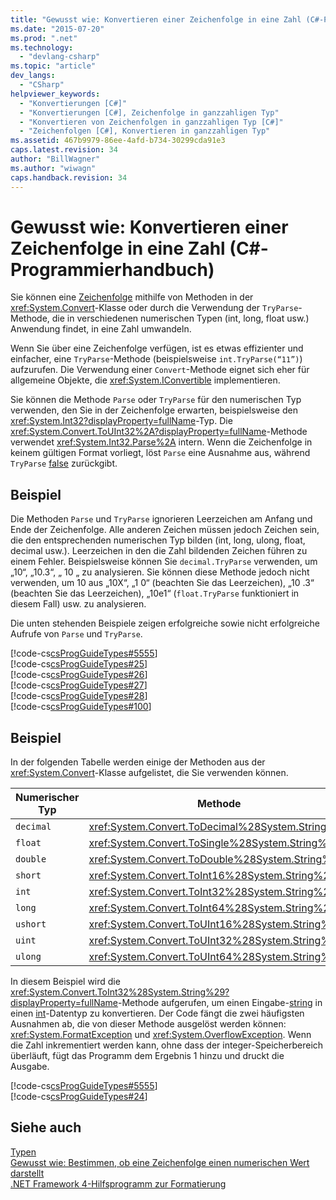 ```yaml
---
title: "Gewusst wie: Konvertieren einer Zeichenfolge in eine Zahl (C#-Programmierhandbuch) | Microsoft Docs"
ms.date: "2015-07-20"
ms.prod: ".net"
ms.technology: 
  - "devlang-csharp"
ms.topic: "article"
dev_langs: 
  - "CSharp"
helpviewer_keywords: 
  - "Konvertierungen [C#]"
  - "Konvertierungen [C#], Zeichenfolge in ganzzahligen Typ"
  - "Konvertieren von Zeichenfolgen in ganzzahligen Typ [C#]"
  - "Zeichenfolgen [C#], Konvertieren in ganzzahligen Typ"
ms.assetid: 467b9979-86ee-4afd-b734-30299cda91e3
caps.latest.revision: 34
author: "BillWagner"
ms.author: "wiwagn"
caps.handback.revision: 34
---
```

# Gewusst wie: Konvertieren einer Zeichenfolge in eine Zahl (C#-Programmierhandbuch)
Sie können eine [Zeichenfolge](../../../csharp/language-reference/keywords/string.md) mithilfe von Methoden in der <xref:System.Convert>\-Klasse oder durch die Verwendung der `TryParse`\-Methode, die in verschiedenen numerischen Typen \(int, long, float usw.\) Anwendung findet, in eine Zahl umwandeln.  
  
 Wenn Sie über eine Zeichenfolge verfügen, ist es etwas effizienter und einfacher, eine `TryParse`\-Methode \(beispielsweise `int.TryParse(“11”)`\) aufzurufen.  Die Verwendung einer `Convert`\-Methode eignet sich eher für allgemeine Objekte, die <xref:System.IConvertible> implementieren.  
  
 Sie können die Methode `Parse` oder `TryParse` für den numerischen Typ verwenden, den Sie in der Zeichenfolge erwarten, beispielsweise den <xref:System.Int32?displayProperty=fullName>\-Typ.  Die <xref:System.Convert.ToUInt32%2A?displayProperty=fullName>\-Methode verwendet <xref:System.Int32.Parse%2A> intern.  Wenn die Zeichenfolge in keinem gültigen Format vorliegt, löst `Parse` eine Ausnahme aus, während `TryParse` [false](../../../csharp/language-reference/keywords/false.md) zurückgibt.  
  
## Beispiel  
 Die Methoden `Parse` und `TryParse` ignorieren Leerzeichen am Anfang und Ende der Zeichenfolge. Alle anderen Zeichen müssen jedoch Zeichen sein, die den entsprechenden numerischen Typ bilden \(int, long, ulong, float, decimal usw.\).  Leerzeichen in den die Zahl bildenden Zeichen führen zu einem Fehler.  Beispielsweise können Sie `decimal.TryParse` verwenden, um „10“, „10.3“, „  10  „ zu analysieren. Sie können diese Methode jedoch nicht verwenden, um 10 aus „10X“, „1 0“ \(beachten Sie das Leerzeichen\), „10 .3“ \(beachten Sie das Leerzeichen\), „10e1“ \(`float.TryParse` funktioniert in diesem Fall\) usw. zu analysieren.  
  
 Die unten stehenden Beispiele zeigen erfolgreiche sowie nicht erfolgreiche Aufrufe von `Parse` und `TryParse`.  
  
 [!code-cs[csProgGuideTypes#5555](../../../csharp/programming-guide/nullable-types/codesnippet/csharp/how-to-convert-a-string-_1_1.cs)]  
[!code-cs[csProgGuideTypes#25](../../../csharp/programming-guide/nullable-types/codesnippet/csharp/how-to-convert-a-string-_1_2.cs)]  
[!code-cs[csProgGuideTypes#26](../../../csharp/programming-guide/nullable-types/codesnippet/csharp/how-to-convert-a-string-_1_3.cs)]  
[!code-cs[csProgGuideTypes#27](../../../csharp/programming-guide/nullable-types/codesnippet/csharp/how-to-convert-a-string-_1_4.cs)]  
[!code-cs[csProgGuideTypes#28](../../../csharp/programming-guide/nullable-types/codesnippet/csharp/how-to-convert-a-string-_1_5.cs)]  
[!code-cs[csProgGuideTypes#100](../../../csharp/programming-guide/nullable-types/codesnippet/csharp/how-to-convert-a-string-_1_6.cs)]  
  
## Beispiel  
 In der folgenden Tabelle werden einige der Methoden aus der <xref:System.Convert>\-Klasse aufgelistet, die Sie verwenden können.  
  
|Numerischer Typ|Methode|  
|---------------------|-------------|  
|`decimal`|<xref:System.Convert.ToDecimal%28System.String%29>|  
|`float`|<xref:System.Convert.ToSingle%28System.String%29>|  
|`double`|<xref:System.Convert.ToDouble%28System.String%29>|  
|`short`|<xref:System.Convert.ToInt16%28System.String%29>|  
|`int`|<xref:System.Convert.ToInt32%28System.String%29>|  
|`long`|<xref:System.Convert.ToInt64%28System.String%29>|  
|`ushort`|<xref:System.Convert.ToUInt16%28System.String%29>|  
|`uint`|<xref:System.Convert.ToUInt32%28System.String%29>|  
|`ulong`|<xref:System.Convert.ToUInt64%28System.String%29>|  
  
 In diesem Beispiel wird die <xref:System.Convert.ToInt32%28System.String%29?displayProperty=fullName>\-Methode aufgerufen, um einen Eingabe\-[string](../../../csharp/language-reference/keywords/string.md) in einen [int](../../../csharp/language-reference/keywords/int.md)\-Datentyp zu konvertieren.  Der Code fängt die zwei häufigsten Ausnahmen ab, die von dieser Methode ausgelöst werden können: <xref:System.FormatException> und <xref:System.OverflowException>.  Wenn die Zahl inkrementiert werden kann, ohne dass der integer\-Speicherbereich überläuft, fügt das Programm dem Ergebnis 1 hinzu und druckt die Ausgabe.  
  
 [!code-cs[csProgGuideTypes#5555](../../../csharp/programming-guide/nullable-types/codesnippet/csharp/how-to-convert-a-string-_1_1.cs)]  
[!code-cs[csProgGuideTypes#24](../../../csharp/programming-guide/nullable-types/codesnippet/csharp/how-to-convert-a-string-_1_7.cs)]  
  
## Siehe auch  
 [Typen](../../../csharp/programming-guide/types/index.md)   
 [Gewusst wie: Bestimmen, ob eine Zeichenfolge einen numerischen Wert darstellt](../../../csharp/programming-guide/strings/how-to-determine-whether-a-string-represents-a-numeric-value.md)   
 [.NET Framework 4\-Hilfsprogramm zur Formatierung](http://code.msdn.microsoft.com/NET-Framework-4-Formatting-9c4dae8d)